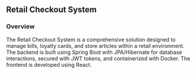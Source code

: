 ## Retail Checkout System

### Overview
The Retail Checkout System is a comprehensive solution designed to manage bills, loyalty cards, and store articles within a retail environment. 
The backend is built using Spring Boot with JPA/Hibernate for database interactions, secured with JWT tokens, and containerized with Docker. 
The frontend is developed using React.

